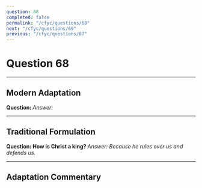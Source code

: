 ```yaml
---
question: 68
completed: false
permalink: "/cfyc/questions/68"
next: "/cfyc/questions/69"
previous: "/cfyc/questions/67"
---
```

# Question 68
---
## Modern Adaptation
<strong>
    Question:
</strong>

<em>
    Answer:
</em>

---
## Traditional Formulation
<strong>
    Question: How is Christ a king?
</strong>

<em>
    Answer: Because he rules over us and defends us.
</em>

---
## Adaptation Commentary
